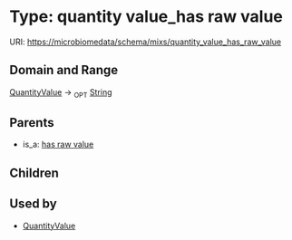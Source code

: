 
# Type: quantity value_has raw value




URI: [https://microbiomedata/schema/mixs/quantity_value_has_raw_value](https://microbiomedata/schema/mixs/quantity_value_has_raw_value)


## Domain and Range

[QuantityValue](QuantityValue.md) ->  <sub>OPT</sub> [String](types/String.md)

## Parents

 *  is_a: [has raw value](has_raw_value.md)

## Children


## Used by

 * [QuantityValue](QuantityValue.md)
